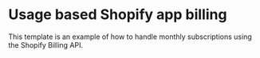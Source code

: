 # Usage based Shopify app billing

This template is an example of how to handle monthly subscriptions using the Shopify Billing API.